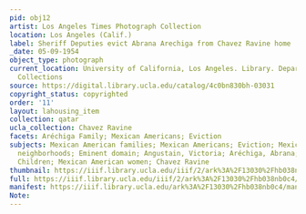 ```yaml
---
pid: obj12
artist: Los Angeles Times Photograph Collection
location: Los Angeles (Calif.)
label: Sheriff Deputies evict Abrana Arechiga from Chavez Ravine home
_date: 05-09-1954
object_type: photograph
current_location: University of California, Los Angeles. Library. Department of Special
  Collections
source: https://digital.library.ucla.edu/catalog/4c0bn830bh-03031
copyright_status: copyrighted
order: '11'
layout: lahousing_item
collection: qatar
ucla_collection: Chavez Ravine
facets: Aréchiga Family; Mexican Americans; Eviction
subjects: Mexican American families; Mexican Americans; Eviction; Mexican American
  neighborhoods; Eminent domain; Angustain, Victoria; Aréchiga, Abrana; Aréchiga Family;
  Children; Mexican American women; Chavez Ravine
thumbnail: https://iiif.library.ucla.edu/iiif/2/ark%3A%2F13030%2Fhb038nb0c4/full/250,/0/default.jpg
full: https://iiif.library.ucla.edu/iiif/2/ark%3A%2F13030%2Fhb038nb0c4/full/full/0/default.jpg
manifest: https://iiif.library.ucla.edu/ark%3A%2F13030%2Fhb038nb0c4/manifest
Note: 
---
```

